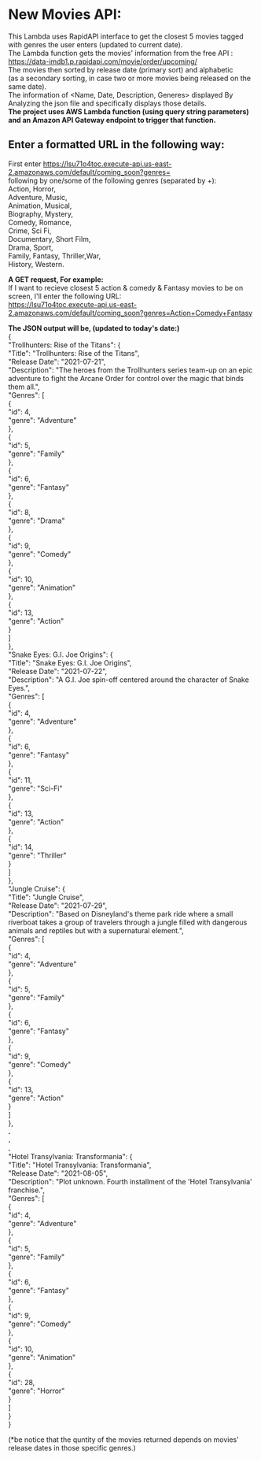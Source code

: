 # New Movies API:
This Lambda uses RapidAPI interface to get the closest 5 movies tagged with genres the user enters (updated to current date).  
The Lambda function gets the movies' information from the free API : https://data-imdb1.p.rapidapi.com/movie/order/upcoming/  
The movies then sorted by release date (primary sort) and alphabetic  
(as a secondary sorting, in case two or more movies being released on the same date).  
The information of <Name, Date, Description, Generes> displayed By Analyzing the json file and specifically displays those details.  
**The project uses AWS Lambda function (using query string parameters) and an Amazon API Gateway endpoint to trigger that function.**  
## Enter a formatted URL in the following way:  
First enter https://lsu71o4toc.execute-api.us-east-2.amazonaws.com/default/coming_soon?genres=  
following by one/some of the following genres (separated by +):  
Action, Horror,  
Adventure, Music,  
Animation, Musical,  
Biography, Mystery,  
Comedy, Romance,  
Crime, Sci Fi,  
Documentary, Short Film,  
Drama, Sport,  
Family, Fantasy, 
Thriller,War,  
History, Western.  
  
**A GET request, For example:**  
If I want to recieve closest 5 action & comedy & Fantasy movies to be on screen, I'll enter the following URL:  
https://lsu71o4toc.execute-api.us-east-2.amazonaws.com/default/coming_soon?genres=Action+Comedy+Fantasy

**The JSON output will be, (updated to today's date:)**  
{  
  "Trollhunters: Rise of the Titans": {  
    "Title": "Trollhunters: Rise of the Titans",  
    "Release Date": "2021-07-21",  
    "Description": "The heroes from the Trollhunters series team-up on an epic adventure to fight the Arcane Order for control over the magic that binds them all.",  
    "Genres": [  
      {  
        "id": 4,  
        "genre": "Adventure"  
      },  
      {  
        "id": 5,  
        "genre": "Family"  
      },  
      {  
        "id": 6,  
        "genre": "Fantasy"  
      },  
      {  
        "id": 8,  
        "genre": "Drama"  
      },  
      {  
        "id": 9,  
        "genre": "Comedy"  
      },  
      {  
        "id": 10,  
        "genre": "Animation"  
      },  
      {  
        "id": 13,  
        "genre": "Action"  
      }  
    ]  
  },  
  "Snake Eyes: G.I. Joe Origins": {  
    "Title": "Snake Eyes: G.I. Joe Origins",  
    "Release Date": "2021-07-22",  
    "Description": "A G.I. Joe spin-off centered around the character of Snake Eyes.",  
    "Genres": [  
      {  
        "id": 4,  
        "genre": "Adventure"  
      },  
      {  
        "id": 6,  
        "genre": "Fantasy"  
      },  
      {  
        "id": 11,  
        "genre": "Sci-Fi"  
      },  
      {  
        "id": 13,  
        "genre": "Action"  
      },  
      {  
        "id": 14,  
        "genre": "Thriller"  
      }  
    ]  
  },  
  "Jungle Cruise": {  
    "Title": "Jungle Cruise",  
    "Release Date": "2021-07-29",  
    "Description": "Based on Disneyland's theme park ride where a small riverboat takes a group of travelers through a jungle filled with dangerous animals and reptiles but with   a supernatural element.",  
    "Genres": [  
      {  
        "id": 4,  
        "genre": "Adventure"  
      },  
      {  
        "id": 5,  
        "genre": "Family"  
      },  
      {  
        "id": 6,  
        "genre": "Fantasy"  
      },  
      {  
        "id": 9,  
        "genre": "Comedy"  
      },  
      {  
        "id": 13,  
        "genre": "Action"  
      }  
    ]  
  },  
  **.**  
  **.**  
  **.**  
  "Hotel Transylvania: Transformania": {  
    "Title": "Hotel Transylvania: Transformania",  
    "Release Date": "2021-08-05",  
    "Description": "Plot unknown. Fourth installment of the 'Hotel Transylvania' franchise.",  
    "Genres": [  
      {  
        "id": 4,  
        "genre": "Adventure"  
      },  
      {  
        "id": 5,  
        "genre": "Family"  
      },  
      {  
        "id": 6,  
        "genre": "Fantasy"  
      },  
      {  
        "id": 9,  
        "genre": "Comedy"  
      },  
      {  
        "id": 10,  
        "genre": "Animation"  
      },  
      {  
        "id": 28,  
        "genre": "Horror"  
      }  
    ]  
  }  
}  
  
(*be notice that the quntity of the movies returned depends on movies' release dates in those specific genres.)
